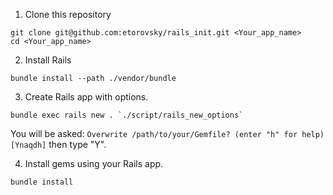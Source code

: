 1. Clone this repository  
```
git clone git@github.com:etorovsky/rails_init.git <Your_app_name>
cd <Your_app_name>
```

2. Install Rails
```
bundle install --path ./vendor/bundle
```

3. Create Rails app with options.  
```
bundle exec rails new . `./script/rails_new_options`
```  
You will be asked: `Overwrite /path/to/your/Gemfile? (enter "h" for help) [Ynaqdh]` then type "Y".


4. Install gems using your Rails app.
```
bundle install
```

